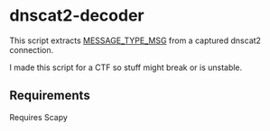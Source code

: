 # dnscat2-decoder
This script extracts [MESSAGE_TYPE_MSG](https://github.com/iagox86/dnscat2/blob/master/doc/protocol.md#message_type_msg-0x01) from a captured dnscat2 connection.

I made this script for a CTF so stuff might break or is unstable.

## Requirements
Requires Scapy